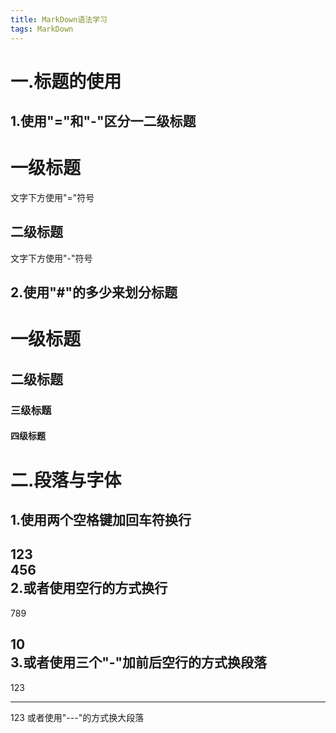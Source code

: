 ```yaml
---
title: MarkDown语法学习
tags: MarkDown
---
```


一.标题的使用
=============

1.使用"="和"-"区分一二级标题
---------------------------
一级标题 
========

文字下方使用"="符号  

二级标题 
-------

文字下方使用"-"符号  


2.使用"#"的多少来划分标题
----------------------
# 一级标题  
## 二级标题  
### 三级标题  
#### 四级标题  


二.段落与字体
=============  
1.使用两个空格键加回车符换行
--------------------------
123  
456  
2.或者使用空行的方式换行
-----------------------
789

10  
3.或者使用三个"-"加前后空行的方式换段落
----------------------------
123

---
123
或者使用"---"的方式换大段落  

